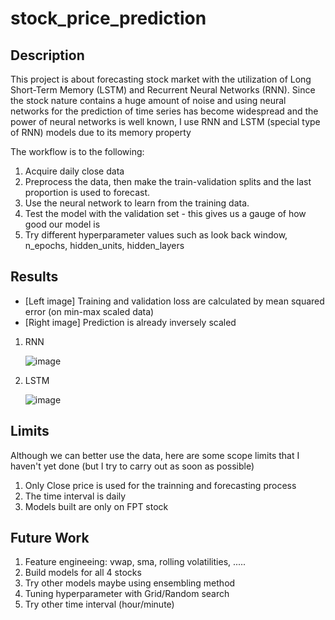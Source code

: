 # stock_price_prediction

## Description
This project is about forecasting stock market with the utilization of Long Short-Term Memory (LSTM) and Recurrent Neural Networks (RNN). Since the stock nature contains a huge amount of noise and using neural networks for the prediction of time series has become widespread and the power of neural networks is well known, I use RNN and LSTM (special type of RNN) models due to its memory property

The workflow is to the following:
1. Acquire daily close data 
2. Preprocess the data, then make the train-validation splits and the last proportion is used to forecast.
3. Use the neural network to learn from the training data.
4. Test the model with the validation set - this gives us a gauge of how good our model is
5. Try different hyperparameter values such as look back window, n_epochs, hidden_units, hidden_layers

## Results
- [Left image] Training and validation loss are calculated by mean squared error (on min-max scaled data)
- [Right image] Prediction is already inversely scaled
1. RNN
   
   ![image](https://github.com/elodiezay02/stock_price_prediction/assets/96581888/f46a1ae1-2c92-4a68-b567-4dc6890aa90d)
3. LSTM

   ![image](https://github.com/elodiezay02/stock_price_prediction/assets/96581888/6adf3f59-2b15-4a07-85e8-9100e3c813f6)

## Limits
Although we can better use the data, here are some scope limits that I haven't yet done (but I try to carry out as soon as possible)
1. Only Close price is used for the trainning and forecasting process
2. The time interval is daily
3. Models built are only on FPT stock

## Future Work
1. Feature engineeing: vwap, sma, rolling volatilities, .....
2. Build models for all 4 stocks
3. Try other models maybe using ensembling method
4. Tuning hyperparameter with Grid/Random search
5. Try other time interval (hour/minute)
